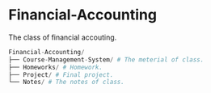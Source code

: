 # Financial-Accounting
The class of financial accouting.

```python
Financial-Accounting/
├── Course-Management-System/ # The meterial of class.
├── Homeworks/ # Homework.
├── Project/ # Final project.
└── Notes/ # The notes of class.
```

